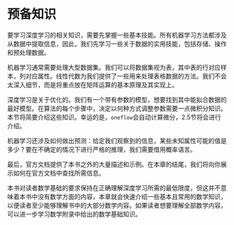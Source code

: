 #  预备知识

要学习深度学习的相关知识，需要先掌握一些基本技能。所有机器学习方法都涉及从数据中提取信息，因此，我们先学习一些关于数据的实用技能，包括存储、操作和预处理数据。

机器学习通常需要处理大型数据集。我们可以将数据集视为表，其中表的行对应样本，列对应属性。线性代数为我们提供了一些用来处理表格数据的方法。我们不会太深入细节，而是将重点放在矩阵运算的基本原理及其实现上。

深度学习是关于优化的。我们有一个带有参数的模型，想要找到其中能拟合数据的最好模型。在算法的每个步骤中，决定以何种方式调整参数需要一点微积分知识。本节将简要介绍这些知识。幸运的是，`oneflow`会自动计算微分，2.5节将会进行介绍。

机器学习还涉及如何做出预测：给定我们观察到的信息，某些未知属性可能的值是多少？要在不确定的情况下进行严格的推理，我们需要借用概率语言。

最后，官方文档提供了本书之外的大量描述和示例。在本章的结尾，我们将向你展示如何在官方文档中查找所需信息。

本书对读者数学基础的要求保持在正确理解深度学习所需的最低限度，但这并不意味着本书中没有数学方面的内容，本章就会快速介绍一些基本且常用的数学知识，以便读者至少能够理解书中的大部分数学内容。如果读者想要理解全部数学内容，可以进一步学习数学附录中给出的数学基础知识。
